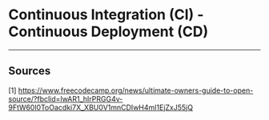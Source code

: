 # Continuous Integration (CI) - Continuous Deployment (CD)



-----------

## Sources

[1] https://www.freecodecamp.org/news/ultimate-owners-guide-to-open-source/?fbclid=IwAR1_hIrPRGG4v-9FtW60l0ToOacdki7X_XBU0V1mnCDIwH4mI1EjZxJ55jQ